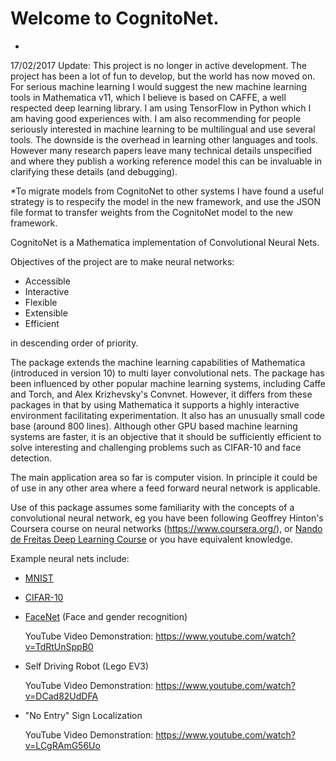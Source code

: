 # Welcome to CognitoNet.

*
17/02/2017 Update:
This project is no longer in active development. The project has been a lot of fun to develop, but the world has now moved on. For serious machine learning I would suggest the new machine learning tools in Mathematica v11, which I believe is based on CAFFE, a well respected deep learning library. I am using TensorFlow in Python which I am having good experiences with. I am also recommending for people seriously interested in machine learning to be multilingual and use several tools. The downside is the overhead in learning other languages and tools. However many research papers leave many technical details unspecified and where they publish a working reference model this can be invaluable in clarifying these details (and debugging).

*To migrate models from CognitoNet to other systems I have found a useful strategy is to respecify the model in the new framework, and use the JSON file format to transfer weights from the CognitoNet model to the new framework.

CognitoNet is a Mathematica implementation of Convolutional Neural Nets.

Objectives of the project are to make neural networks:

 - Accessible
 - Interactive
 - Flexible
 - Extensible
 - Efficient

in descending order of priority.

The package extends the machine learning capabilities of Mathematica (introduced in version 10) to multi layer convolutional nets. The package has been influenced by other popular machine learning systems, including Caffe and Torch, and Alex Krizhevsky's Convnet. However, it differs from these packages in that by using Mathematica it supports a highly interactive environment facilitating experimentation. It also has an unusually small code base (around 800 lines). Although other GPU based machine learning systems are faster, it is an objective that it should be sufficiently efficient to solve interesting and challenging problems such as CIFAR-10 and face detection.

The main application area so far is computer vision. In principle it could be of use in any other area where a feed forward neural network is applicable.

Use of this package assumes some familiarity with the concepts of a convolutional neural network, eg you have been following Geoffrey Hinton's Coursera course on neural networks (https://www.coursera.org/), or [Nando de Freitas Deep Learning Course](https://www.youtube.com/watch?v=PlhFWT7vAEw&list=PLE6Wd9FR--EfW8dtjAuPoTuPcqmOV53Fu&index=16) or you have equivalent knowledge.

Example neural nets include:

 - [MNIST](https://github.com/jfrancis71/CognitoNet/wiki/MNIST)
 - [CIFAR-10](https://github.com/jfrancis71/CognitoNet/wiki/CIFAR-10-Example)
 - [FaceNet](https://github.com/jfrancis71/CognitoNet/wiki/Face-Detection) (Face and gender recognition)
 
    YouTube Video Demonstration: <https://www.youtube.com/watch?v=TdRtUnSppB0>
 - Self Driving Robot (Lego EV3)

   YouTube Video Demonstration: <https://www.youtube.com/watch?v=DCad82UdDFA> 

 - "No Entry" Sign Localization

   YouTube Video Demonstration: https://www.youtube.com/watch?v=LCgRAmG56Uo 
